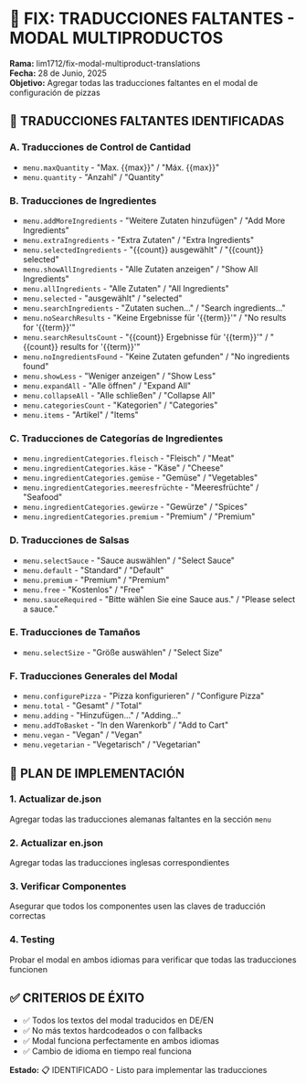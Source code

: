 # 🔧 FIX: TRADUCCIONES FALTANTES - MODAL MULTIPRODUCTOS
**Rama:** lim1712/fix-modal-multiproduct-translations  
**Fecha:** 28 de Junio, 2025  
**Objetivo:** Agregar todas las traducciones faltantes en el modal de configuración de pizzas  

## 🚨 TRADUCCIONES FALTANTES IDENTIFICADAS

### A. Traducciones de Control de Cantidad
- `menu.maxQuantity` - "Max. {{max}}" / "Máx. {{max}}"
- `menu.quantity` - "Anzahl" / "Quantity"

### B. Traducciones de Ingredientes  
- `menu.addMoreIngredients` - "Weitere Zutaten hinzufügen" / "Add More Ingredients"
- `menu.extraIngredients` - "Extra Zutaten" / "Extra Ingredients"
- `menu.selectedIngredients` - "{{count}} ausgewählt" / "{{count}} selected"
- `menu.showAllIngredients` - "Alle Zutaten anzeigen" / "Show All Ingredients"
- `menu.allIngredients` - "Alle Zutaten" / "All Ingredients"
- `menu.selected` - "ausgewählt" / "selected"
- `menu.searchIngredients` - "Zutaten suchen..." / "Search ingredients..."
- `menu.noSearchResults` - "Keine Ergebnisse für '{{term}}'" / "No results for '{{term}}'"
- `menu.searchResultsCount` - "{{count}} Ergebnisse für '{{term}}'" / "{{count}} results for '{{term}}'"
- `menu.noIngredientsFound` - "Keine Zutaten gefunden" / "No ingredients found"
- `menu.showLess` - "Weniger anzeigen" / "Show Less"
- `menu.expandAll` - "Alle öffnen" / "Expand All"
- `menu.collapseAll` - "Alle schließen" / "Collapse All"
- `menu.categoriesCount` - "Kategorien" / "Categories"
- `menu.items` - "Artikel" / "Items"

### C. Traducciones de Categorías de Ingredientes
- `menu.ingredientCategories.fleisch` - "Fleisch" / "Meat"
- `menu.ingredientCategories.käse` - "Käse" / "Cheese"  
- `menu.ingredientCategories.gemüse` - "Gemüse" / "Vegetables"
- `menu.ingredientCategories.meeresfrüchte` - "Meeresfrüchte" / "Seafood"
- `menu.ingredientCategories.gewürze` - "Gewürze" / "Spices"
- `menu.ingredientCategories.premium` - "Premium" / "Premium"

### D. Traducciones de Salsas
- `menu.selectSauce` - "Sauce auswählen" / "Select Sauce"
- `menu.default` - "Standard" / "Default"
- `menu.premium` - "Premium" / "Premium"
- `menu.free` - "Kostenlos" / "Free"
- `menu.sauceRequired` - "Bitte wählen Sie eine Sauce aus." / "Please select a sauce."

### E. Traducciones de Tamaños
- `menu.selectSize` - "Größe auswählen" / "Select Size"

### F. Traducciones Generales del Modal
- `menu.configurePizza` - "Pizza konfigurieren" / "Configure Pizza"
- `menu.total` - "Gesamt" / "Total"
- `menu.adding` - "Hinzufügen..." / "Adding..."
- `menu.addToBasket` - "In den Warenkorb" / "Add to Cart"
- `menu.vegan` - "Vegan" / "Vegan"
- `menu.vegetarian` - "Vegetarisch" / "Vegetarian"

## 📝 PLAN DE IMPLEMENTACIÓN

### 1. Actualizar de.json
Agregar todas las traducciones alemanas faltantes en la sección `menu`

### 2. Actualizar en.json  
Agregar todas las traducciones inglesas correspondientes

### 3. Verificar Componentes
Asegurar que todos los componentes usen las claves de traducción correctas

### 4. Testing
Probar el modal en ambos idiomas para verificar que todas las traducciones funcionen

## ✅ CRITERIOS DE ÉXITO
- ✅ Todos los textos del modal traducidos en DE/EN
- ✅ No más textos hardcodeados o con fallbacks
- ✅ Modal funciona perfectamente en ambos idiomas
- ✅ Cambio de idioma en tiempo real funciona

**Estado:** 📋 IDENTIFICADO - Listo para implementar las traducciones
